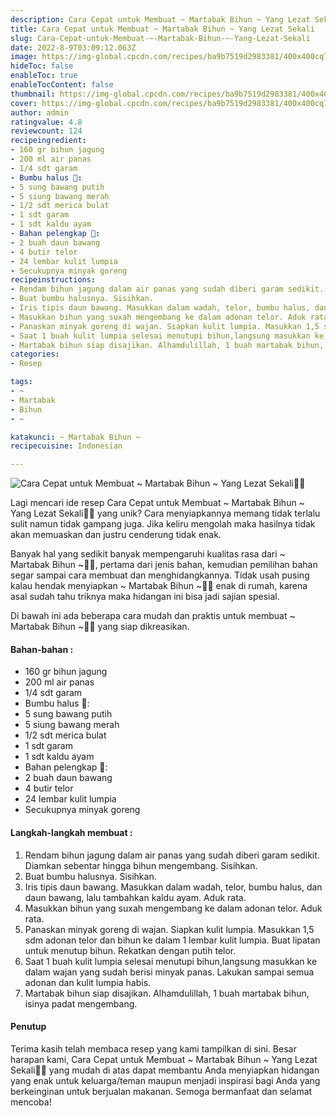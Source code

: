 ```yaml
---
description: Cara Cepat untuk Membuat ~ Martabak Bihun ~ Yang Lezat Sekali"
title: Cara Cepat untuk Membuat ~ Martabak Bihun ~ Yang Lezat Sekali
slug: Cara-Cepat-untuk-Membuat-~-Martabak-Bihun-~-Yang-Lezat-Sekali
date: 2022-8-9T03:09:12.063Z
image: https://img-global.cpcdn.com/recipes/ba9b7519d2983381/400x400cq70/photo.jpg
hideToc: false
enableToc: true
enableTocContent: false
thumbnail: https://img-global.cpcdn.com/recipes/ba9b7519d2983381/400x400cq70/photo.jpg
cover: https://img-global.cpcdn.com/recipes/ba9b7519d2983381/400x400cq70/photo.jpg
author: admin
ratingvalue: 4.8
reviewcount: 124
recipeingredient:
- 160 gr bihun jagung
- 200 ml air panas
- 1/4 sdt garam
- Bumbu halus 🔽:
- 5 sung bawang putih
- 5 siung bawang merah
- 1/2 sdt merica bulat
- 1 sdt garam
- 1 sdt kaldu ayam
- Bahan pelengkap 🔽:
- 2 buah daun bawang
- 4 butir telor
- 24 lembar kulit lumpia
- Secukupnya minyak goreng
recipeinstructions:
- Rendam bihun jagung dalam air panas yang sudah diberi garam sedikit. Diamkan sebentar hingga bihun mengembang. Sisihkan.
- Buat bumbu halusnya. Sisihkan.
- Iris tipis daun bawang. Masukkan dalam wadah, telor, bumbu halus, dan daun bawang, lalu tambahkan kaldu ayam. Aduk rata.
- Masukkan bihun yang suxah mengembang ke dalam adonan telor. Aduk rata.
- Panaskan minyak goreng di wajan. Siapkan kulit lumpia. Masukkan 1,5 sdm adonan telor dan bihun ke dalam 1 lembar kulit lumpia. Buat lipatan untuk menutup bihun. Rekatkan dengan putih telor.
- Saat 1 buah kulit lumpia selesai menutupi bihun,langsung masukkan ke dalam wajan yang sudah berisi minyak panas. Lakukan sampai semua adonan dan kulit lumpia habis.
- Martabak bihun siap disajikan. Alhamdulillah, 1 buah martabak bihun, isinya padat mengembang.
categories:
- Resep

tags:
- ~
- Martabak
- Bihun
- ~

katakunci: ~ Martabak Bihun ~
recipecuisine: Indonesian

---
```


![Cara Cepat untuk Membuat ~ Martabak Bihun ~ Yang Lezat Sekali👩‍🍳](https://img-global.cpcdn.com/recipes/ba9b7519d2983381/400x400cq70/photo.jpg)

Lagi mencari ide resep Cara Cepat untuk Membuat ~ Martabak Bihun ~ Yang Lezat Sekali👩‍🍳 yang unik? Cara menyiapkannya memang tidak terlalu sulit namun tidak gampang juga. Jika keliru mengolah maka hasilnya tidak akan memuaskan dan justru cenderung tidak enak.

Banyak hal yang sedikit banyak mempengaruhi kualitas rasa dari ~ Martabak Bihun ~👩‍🍳, pertama dari jenis bahan, kemudian pemilihan bahan segar sampai cara membuat dan menghidangkannya. Tidak usah pusing kalau hendak menyiapkan ~ Martabak Bihun ~👩‍🍳 enak di rumah, karena asal sudah tahu triknya maka hidangan ini bisa jadi sajian spesial.

Di bawah ini ada beberapa cara mudah dan praktis untuk membuat ~ Martabak Bihun ~👩‍🍳 yang siap dikreasikan.

<!--inarticleads1-->

#### Bahan-bahan :

- 160 gr bihun jagung
- 200 ml air panas
- 1/4 sdt garam
- Bumbu halus 🔽:
- 5 sung bawang putih
- 5 siung bawang merah
- 1/2 sdt merica bulat
- 1 sdt garam
- 1 sdt kaldu ayam
- Bahan pelengkap 🔽:
- 2 buah daun bawang
- 4 butir telor
- 24 lembar kulit lumpia
- Secukupnya minyak goreng

<!--inarticleads2-->

#### Langkah-langkah membuat :

1. Rendam bihun jagung dalam air panas yang sudah diberi garam sedikit. Diamkan sebentar hingga bihun mengembang. Sisihkan.
1. Buat bumbu halusnya. Sisihkan.
1. Iris tipis daun bawang. Masukkan dalam wadah, telor, bumbu halus, dan daun bawang, lalu tambahkan kaldu ayam. Aduk rata.
1. Masukkan bihun yang suxah mengembang ke dalam adonan telor. Aduk rata.
1. Panaskan minyak goreng di wajan. Siapkan kulit lumpia. Masukkan 1,5 sdm adonan telor dan bihun ke dalam 1 lembar kulit lumpia. Buat lipatan untuk menutup bihun. Rekatkan dengan putih telor.
1. Saat 1 buah kulit lumpia selesai menutupi bihun,langsung masukkan ke dalam wajan yang sudah berisi minyak panas. Lakukan sampai semua adonan dan kulit lumpia habis.
1. Martabak bihun siap disajikan. Alhamdulillah, 1 buah martabak bihun, isinya padat mengembang.

#### Penutup

Terima kasih telah membaca resep yang kami tampilkan di sini. Besar harapan kami, Cara Cepat untuk Membuat ~ Martabak Bihun ~ Yang Lezat Sekali👩‍🍳 yang mudah di atas dapat membantu Anda menyiapkan hidangan yang enak untuk keluarga/teman maupun menjadi inspirasi bagi Anda yang berkeinginan untuk berjualan makanan. Semoga bermanfaat dan selamat mencoba!
